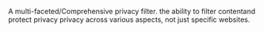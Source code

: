 A multi-faceted/Comprehensive privacy filter.
the ability to filter contentand protect privacy
privacy across various aspects, not just specific websites.
